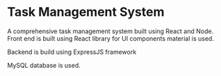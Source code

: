# Task Management System

A comprehensive task management system built using React and Node.
Front end is built using React library for UI components material is used.

Backend is build using ExpressJS framework

MySQL database is used.
